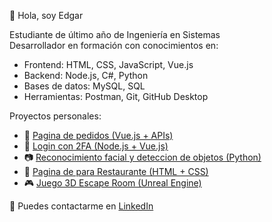 👋 Hola, soy Edgar

Estudiante de último año de Ingeniería en Sistemas  
Desarrollador en formación con conocimientos en:  
- Frontend: HTML, CSS, JavaScript, Vue.js  
- Backend: Node.js, C#, Python
- Bases de datos: MySQL, SQL  
- Herramientas: Postman, Git, GitHub Desktop  

Proyectos personales:
- 🧾 [Pagina de pedidos (Vue.js + APIs)](https://github.com/tuusuario/repositorio-kanban)
- 🔐 [Login con 2FA (Node.js + Vue.js)](https://github.com/tuusuario/repositorio-login)
- 📷 [Reconocimiento facial y deteccion de objetos (Python)](https://github.com/tuusuario/repositorio-facial)
- 🍕 [Pagina de para Restaurante (HTML + CSS)](https://github.com/tuusuario/repositorio-facial)
- 🎮 [Juego 3D Escape Room (Unreal Engine)](https://drive.google.com/file/d/1XBCPVYd4kyXT8-iGeKdFKIYAlhV5j-D0/view?usp=sharing)

🔗 Puedes contactarme en [LinkedIn](www.linkedin.com/in/edgardla)
